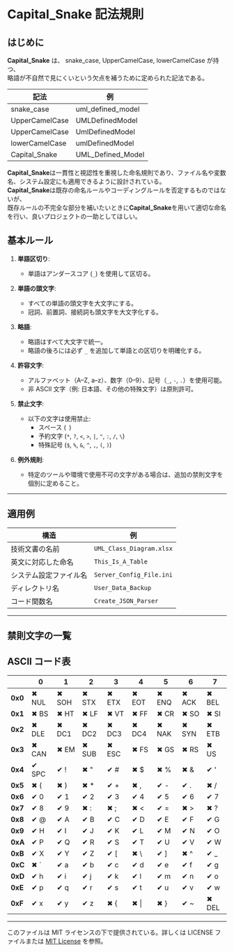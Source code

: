 # Capital_Snake 記法規則

## はじめに

**Capital_Snake** は、 snake_case, UpperCamelCase, lowerCamelCase が持つ、  
略語が不自然で見にくいという欠点を補うために定められた記法である。

| **記法**       | **例**            |
| -------------- | ----------------- |
| snake_case     | uml_defined_model |
| UpperCamelCase | UMLDefinedModel   |
| UpperCamelCase | UmlDefinedModel   |
| lowerCamelCase | umlDefinedModel   |
| Capital_Snake  | UML_Defined_Model |

**Capital_Snake**は一貫性と視認性を重視した命名規則であり、ファイル名や変数名、システム設定にも適用できるように設計されている。  
**Capital_Snake**は既存の命名ルールやコーディングルールを否定するものではないが、  
既存ルールの不完全な部分を補いたいときに**Capital_Snake**を用いて適切な命名を行い、良いプロジェクトの一助としてほしい。

## 基本ルール

1. **単語区切り**:

   - 単語はアンダースコア (`_`) を使用して区切る。

2. **単語の頭文字**:

   - すべての単語の頭文字を大文字にする。
   - 冠詞、前置詞、接続詞も頭文字を大文字化する。

3. **略語**:

   - 略語はすべて大文字で統一。
   - 略語の後ろには必ず `_` を追加して単語との区切りを明確化する。

4. **許容文字**:

   - アルファベット（A–Z, a–z）、数字（0–9）、記号（`_`, `-`, `.`）を使用可能。
   - 非 ASCII 文字（例: 日本語、その他の特殊文字）は原則許可。

5. **禁止文字**:

   - 以下の文字は使用禁止:
     - スペース (` `)
     - 予約文字 (`*`, `?`, `<`, `>`, `|`, `"`, `:`, `/`, `\`)
     - 特殊記号 (`$`, `%`, `&`, `^`, `,`, `(`, `)`)

6. **例外規則**:
   - 特定のツールや環境で使用不可の文字がある場合は、追加の禁則文字を個別に定めること。

---

## 適用例

| **構造**               | **例**                   |
| ---------------------- | ------------------------ |
| 技術文書の名前         | `UML_Class_Diagram.xlsx` |
| 英文に対応した命名     | `This_Is_A_Table`        |
| システム設定ファイル名 | `Server_Config_File.ini` |
| ディレクトリ名         | `User_Data_Backup`       |
| コード関数名           | `Create_JSON_Parser`     |

---

## 禁則文字の一覧

## ASCII コード表

|         | 0     | 1     | 2     | 3     | 4     | 5     | 6     | 7     |
| ------- | ----- | ----- | ----- | ----- | ----- | ----- | ----- | ----- |
| **0x0** | ✖ NUL | ✖ SOH | ✖ STX | ✖ ETX | ✖ EOT | ✖ ENQ | ✖ ACK | ✖ BEL |
| **0x1** | ✖ BS  | ✖ HT  | ✖ LF  | ✖ VT  | ✖ FF  | ✖ CR  | ✖ SO  | ✖ SI  |
| **0x2** | ✖ DLE | ✖ DC1 | ✖ DC2 | ✖ DC3 | ✖ DC4 | ✖ NAK | ✖ SYN | ✖ ETB |
| **0x3** | ✖ CAN | ✖ EM  | ✖ SUB | ✖ ESC | ✖ FS  | ✖ GS  | ✖ RS  | ✖ US  |
| **0x4** | ✔ SPC | ✔ !   | ✖ "   | ✔ #   | ✖ $   | ✖ %   | ✖ &   | ✔ '   |
| **0x5** | ✖ (   | ✖ )   | ✖ \*  | ✔ +   | ✖ ,   | ✔ -   | ✔ .   | ✖ /   |
| **0x6** | ✔ 0   | ✔ 1   | ✔ 2   | ✔ 3   | ✔ 4   | ✔ 5   | ✔ 6   | ✔ 7   |
| **0x7** | ✔ 8   | ✔ 9   | ✖ :   | ✖ ;   | ✖ <   | ✔ =   | ✖ >   | ✖ ?   |
| **0x8** | ✔ @   | ✔ A   | ✔ B   | ✔ C   | ✔ D   | ✔ E   | ✔ F   | ✔ G   |
| **0x9** | ✔ H   | ✔ I   | ✔ J   | ✔ K   | ✔ L   | ✔ M   | ✔ N   | ✔ O   |
| **0xA** | ✔ P   | ✔ Q   | ✔ R   | ✔ S   | ✔ T   | ✔ U   | ✔ V   | ✔ W   |
| **0xB** | ✔ X   | ✔ Y   | ✔ Z   | ✔ [   | ✖ \\  | ✔ ]   | ✖ ^   | ✔ \_  |
| **0xC** | ✖ `   | ✔ a   | ✔ b   | ✔ c   | ✔ d   | ✔ e   | ✔ f   | ✔ g   |
| **0xD** | ✔ h   | ✔ i   | ✔ j   | ✔ k   | ✔ l   | ✔ m   | ✔ n   | ✔ o   |
| **0xE** | ✔ p   | ✔ q   | ✔ r   | ✔ s   | ✔ t   | ✔ u   | ✔ v   | ✔ w   |
| **0xF** | ✔ x   | ✔ y   | ✔ z   | ✖ {   | ✖ \|  | ✖ }   | ✔ ~   | ✖ DEL |

---

このファイルは MIT ライセンスの下で提供されている。詳しくは LICENSE ファイルまたは [MIT License](https://opensource.org/licenses/MIT) を参照。
